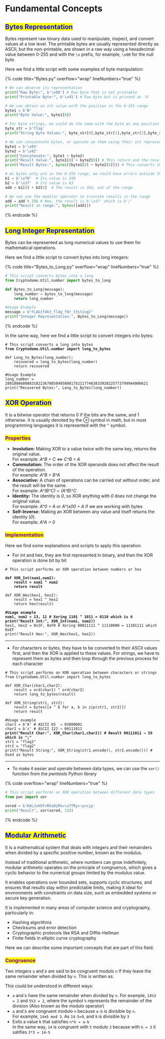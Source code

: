 # Fundamental Concepts

## <mark style="color:blue;">Bytes Representation</mark>

Bytes represent raw binary data used to manipulate, inspect, and convert values at a low level. The printable bytes are usually represented directly as ASCII, but the non-printable, are shown in a raw way using a hexadecimal value between 0-255 and with the `\x` prefix,  for example, `\x00` for the null byte.

Here we find a little script with some examples of byte manipulation:

{% code title="Bytes.py" overflow="wrap" lineNumbers="true" %}
```python
# We can observe its representation
print("Raw Byte:", b'\x00') # Raw byte that is not printable
print("Printable Byte:", b'\x41') # Raw byte but is printed as 'A'

# We can obtain an int value with the position in the 0-255 range
byte1 = b'B'
print("Byte Value:", byte1[0])

# For byte strings, we could do the same with the byte at any position
byte_str = b'flag'
print("String Byte Values:", byte_str[0],byte_str[1],byte_str[2],byte_str[3])

# We can concatenate bytes, or operate on them using their int representation 
byte1 = b'\x03'
byte2 = b'\x02'
print("Concatenate:", byte1 + byte2)
print("Result Value:", byte1[0] + byte2[0]) # This return and the result int
print("Result Bytes:", bytes([byte1[0] + byte2[0]])) # This converts the result again in bytes

# As bytes only are in the 0-255 range, we could have errors outside this range
b1 = b'\xf0'  # Its value is 240
b2 = b'\x3f'  # Its value is 63
add = b1[0] + b2[0]  # The result is 303, out of the range

# We can use the modular operator to truncate results in the range
add = add % 256 # Now, the result is b'\x47' which is b'/'
print("Result in range:", bytes([add]))
```
{% endcode %}

## <mark style="color:blue;">Long Integer Representation</mark>

Bytes can be represented as long numerical values to use them for mathematical operations.

Here we find a little script to convert bytes into long integers:

{% code title="Bytes_to_Long.py" overflow="wrap" lineNumbers="true" %}
```python
# This script converts bytes into a long     
from Cryptodome.Util.number import bytes_to_long

def Bytes_to_Long(message):
    long_number = bytes_to_long(message)
    return long_number

#Usage Example
message = b"FLAG{f4k3_fl4g_f0r_t3st1ng}"
print("Integer Representation:", Bytes_to_Long(message))
```
{% endcode %}

In the same way, here we find a little script to convert integers into bytes:

<pre class="language-python" data-title="Long_to_Bytes.py" data-overflow="wrap" data-line-numbers><code class="lang-python"># This script converts a long into bytes       
<strong>from Cryptodome.Util.number import long_to_bytes
</strong>
def Long_to_Bytes(long_number):
    recovered = long_to_bytes(long_number)
    return recovered

#Usage Example
long_number = 28918866808831822367805849580817521177463833928225773799944906621
print("Recovered Bytes:", Long_to_Bytes(long_number))
</code></pre>

## <mark style="color:blue;">XOR Operation</mark>

It is a bitwise operator that returns 0 if the bits are the same, and 1 otherwise. It is usually denoted by the ⊕ symbol in math, but in most programming languages it is represented with the `^` symbol.

### <mark style="color:purple;">Properties</mark>

* **Involution:** Making XOR to a value twice with the same key, returns the original value.\
  For example:   _A^B = C_  &#x20;  ⇔   _C^B = A_
* **Commutation:** The order of the XOR operands does not affect the result of the operation.\
  For example:   _A^B = B^A_
*  **Associative:** A chain of operations can be carried out without order, and the result will be the same.\
  For example:   _A^(B^C) = (A^B)^C_
*  **Identity:** The identity is _0_, so XOR anything with _0_ does not change the original value.\
  For example:   _A^0 = A_   or   _A^\x00 = A_   if we are working with bytes
* **Self-Inverse:** Making an XOR between any value and itself returns the identity (_0_).\
  For example:   _A^A = 0_

### <mark style="color:purple;">Implementation</mark>

Here we find some explanations and scripts to apply this operation:

* For int and hex, they are first represented in binary, and then the XOR operation is done bit by bit

<pre class="language-python" data-overflow="wrap" data-line-numbers><code class="lang-python"># This script performs an XOR operation between numbers or hex

<strong>def XOR_Int(num1,num2):
</strong><strong>    result = num1 ^ num2
</strong><strong>    return result
</strong><strong>
</strong>def XOR_Hex(hex1, hex2):
    result = hex1 ^ hex2
    return hex(result)
<strong>
</strong><strong>#Usage example
</strong><strong>num1, num2 = 13, 11 # Xoring 1101 ^ 1011 = 0110 which is 6
</strong><strong>print("Result Int:", XOR_Int(num1, num2))
</strong>hex1, hex2 = 0x1F, 0xF0 # Xoring 00011111 ^ 11110000 = 11101111 which 0xEF
print("Result Hex:", XOR_Hex(hex1, hex2))
</code></pre>

***

* For characters or bytes, they have to be converted to their ASCII values first, and then the XOR is applied to these values. For strings, we have to represent them as bytes and then loop through the previous process for each character

<pre class="language-python" data-overflow="wrap" data-line-numbers><code class="lang-python"># This script performs an XOR operation between characters or strings
from Cryptodome.Util.number import long_to_bytes

def XOR_Char(char1,char2):
    result = ord(char1) ^ ord(char2)
    return long_to_bytes(result)

def XOR_String(str1, str2):
    result = bytes([a ^ b for a, b in zip(str1, str2)])
    return result

#Usage example
char1 = b'A' # ASCII 65  → 01000001
char2 = b'z' # ASCII 122 → 00111011
<strong>print("Result Char:", XOR_Char(char1,char2)) # Result 00111011 → 59 which is ";"
</strong>str1 = "flag1"
str2 = "flag2"
print("Result String:", XOR_String(str1.encode(), str2.encode())) # Used as bytes
</code></pre>

***

* To make it easier and operate between data types, we can use the `xor()` function from the _pwntools_ Python library

{% code overflow="wrap" lineNumbers="true" %}
```python
# This script performs an XOR operation between different data types
from pwn import xor

xored = b'KALJvk9f>Rka9jRk=\x7fRy>~y<cjp'
print("Result", xor(xored, 13))
```
{% endcode %}

## <mark style="color:blue;">Modular Arithmetic</mark>

It is a mathematical system that deals with integers and their remainders when divided by a specific positive number, known as the modulus.

Instead of traditional arithmetic, where numbers can grow indefinitely, modular arithmetic operates on the principle of congruenc&#x65;**,** which gives a cyclic behavior to the numerical groups limited by the modulus value.

It enables operations over bounded sets, supports cyclic structures, and ensures that results stay within predictable limits, making it ideal for environments with constraints on data size, such as embedded systems or secure key generation.

It is implemented in many areas of computer science and cryptography, particularly in:

* Hashing algorithms
* Checksums and error detection
* Cryptographic protocols like RSA and Diffie-Hellman
* Finite fields in elliptic curve cryptography

Here we can describe some important concepts that are part of this field:

### <mark style="color:purple;">Congruence</mark>

Two integers `a` and `b` are said to be congruent modulo `n` If they leave the same remainder when divided by `n`. This is written as:

This could be understood in different ways:

* `a` and `b` have the same remainder when divided by `n`. For example, `14%3 = 2` and `5%3 = 2`, where the symbol `%` represents the remainder of the division (Also known as the modulo operator)
* `a` and `b` are congruent modulo `n` because `a-b` is divisible by `n`.\
  For example, `14≡5 mod 3`. As `14-5=9`, and `9` is divisible by `3`
* Exits a value k that satisfies `n*k = a-b`\
  In the same way, `14` is congruent with `5` modulo `3` because with `k = 3` it satifies `3*3 = 14-5`

